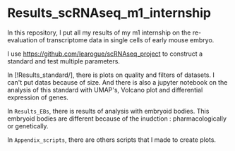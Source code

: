 # Results_scRNAseq_m1_internship

In this repository, I put all my results of my m1 internship on the re-evaluation of transcriptome data in single cells of early mouse embryo.

I use https://github.com/learogue/scRNAseq_project to construct a standard and test multiple parameters.

In [!Results_standard/], there is plots on quality and filters of datasets. I can't put datas because of size. And there is also a jupyter notebook on the analysis of this standard with UMAP's, Volcano plot and differential expression of genes.

In `Results_EBs`, there is results of analysis with embryoid bodies. This embryoid bodies are different because of the inudction : pharmacologically or genetically.

In `Appendix_scripts`, there are others scripts that I made to create plots.
